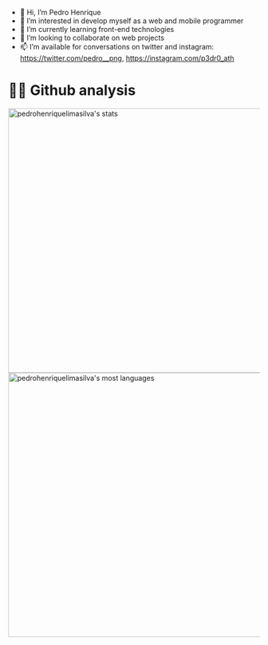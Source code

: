 - 👋 Hi, I’m Pedro Henrique
- 👀 I’m interested in develop myself as a web and mobile programmer
- 🌱 I’m currently learning front-end technologies
- 💞️ I’m looking to collaborate on web projects
- 📫 I’m available for conversations on twitter and instagram: https://twitter.com/pedro__png, https://instagram.com/p3dr0_ath 

<h1>👨‍💻 Github analysis</h1>

<p align="left">
<img width="530em" src="https://github-readme-stats.vercel.app/api?username=pedrohenriquelimasilva&show_icons=true&theme=vision-friendly-dark" alt="pedrohenriquelimasilva's stats"/>
<img width="530em" src="https://github-readme-stats.vercel.app/api/top-langs/?username=pedrohenriquelimasilva&layout=compact&theme=vision-friendly-dark" alt="pedrohenriquelimasilva's most languages"/>
</p>

<br><br>

